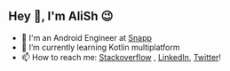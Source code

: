 ## Hey 👋, I'm AliSh 😉

- 🔭 I'm an Android Engineer at [Snapp](https://github.com/snapp-cab)
- 🌱 I’m currently learning Kotlin multiplatform
- 📫 How to reach me: [Stackoverflow](https://stackoverflow.com/users/1105277/alish)
, [LinkedIn](https://www.linkedin.com/in/alishariatb/), 
[Twitter](https://www.twitter.com/ashariat91)!

<!--
**alishari/alishari** is a ✨ _special_ ✨ repository because its `README.md` (this file) appears on your GitHub profile.

Here are some ideas to get you started:

- 🔭 I’m currently working on ...
- 🌱 I’m currently learning ...
- 👯 I’m looking to collaborate on ...
- 🤔 I’m looking for help with ...
- 💬 Ask me about ...
- 📫 How to reach me: ...
- 😄 Pronouns: ...
- ⚡ Fun fact: ...
-->
